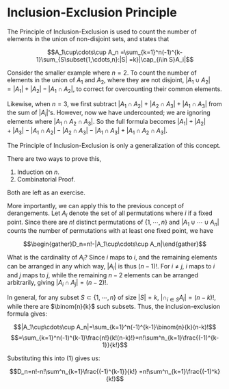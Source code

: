 # Inclusion-Exclusion Principle

The Principle of Inclusion-Exclusion is used to count the number of elements
in the union of non-disjoint sets, and states that 

$$A_1\cup\cdots\cup A_n =\sum_{k=1}^n(-1)^{k-1}\sum_{S\subset{1,\cdots,n}:|S|
=k}|\cap_{i\in S}A_i|$$

Consider the smaller example where $n=2$. To count the number of elements in
the union of $A_1$ and $A_2$, where they are not disjoint, $|A_1\cup A_2| =
|A_1|+|A_2|-|A_1\cap A_2|$, to correct for overcounting their common elements.

Likewise, when $n=3$, we first subtract $|A_1\cap A_2| + |A_2\cap A_3| + |A_1
\cap A_3|$ from the sum of $|A_i|$'s. However, now we have undercounted; we
are ignoring elements where $|A_1\cap A_2\cap A_3|$. So the full formula becomes
$|A_1|+|A_2|+|A_3|-|A_1\cap A_2|-|A_2\cap A_3|-|A_1 \cap A_3|+|A_1\cap A_2
\cap A_3|$.

The Principle of Inclusion-Exclusion is only a generalization of this concept.

There are two ways to prove this,
1. Induction on $n$.
2. Combinatorial Proof.

Both are left as an exercise.

More importantly, we can apply this to the previous concept of derangements.
Let $A_i$ denote the set of all permutations where $i$ if a fixed point. Since
there are $n!$ distinct permutations of $\{1,\cdots,n\}$ and 
$|A_1\cup\cdots\cup A_n|$ counts the number of permutations with at least one
fixed point, we have

$$\begin{gather}D_n=n!-|A_1\cup\cdots\cup A_n|\end{gather}$$

What is the cardinality of $A_i$? Since $i$ maps to $i$, and the remaining
elements can be arranged in any which way, $|A_i|$ is thus $(n-1)!$. For $i
\not = j$, $i$ maps to $i$ and $j$ maps to $j$, while the remaining $n-2$
elements can be arranged arbitrarily, giving $|A_i\cap A_j|=(n-2)!$.

In general, for any subset $S\subset\{1,\cdots,n\}$ of size $|S|=k$, $|\cap_
{i\in S}A_i|=(n-k)!$, while there are $\binom{n}{k}$ such subsets. Thus,
the inclusion-exclusion formula gives:

$$|A_1\cup\cdots\cup A_n|=\sum_{k=1}^n(-1)^{k-1}\binom{n}{k}(n-k)!$$
$$=\sum_{k=1}^n(-1)^{k-1}\frac{n!}{k!(n-k)!}=n!\sum^n_{k=1}\frac{(-1)^{k-1}}{k!}$$

Substituting this into (1) gives us:

$$D_n=n!-n!\sum^n_{k=1}\frac{(-1)^{k-1}}{k!}
=n!\sum^n_{k=1}\frac{(-1)^k}{k!}$$
